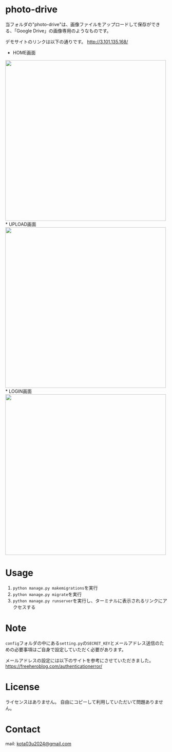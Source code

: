# photo-drive

当フォルダの"photo-drive"は、画像ファイルをアップロードして保存ができる、「Google Drive」の画像専用のようなものです。

デモサイトのリンクは以下の通りです。
http://3.101.135.168/

* HOME画面
<img src="https://user-images.githubusercontent.com/104336680/170180242-e6892aff-a61b-4545-9f78-d39d5b3b58de.png" width=500>
* UPLOAD画面
<img src="https://user-images.githubusercontent.com/104336680/170180270-9e5a23d2-bbb7-4309-b19b-cb7c801e4093.png" width=500>
* LOGIN画面
<img src="https://user-images.githubusercontent.com/104336680/170180279-505bc6f4-f60e-4d4f-86fb-881afe3ede01.png" width=500>

# Usage

1. `python manage.py makemigrations`を実行
2. `python manage.py migrate`を実行
3. `python manage.py runserver`を実行し、ターミナルに表示されるリンクにアクセスする

# Note
 
`config`フォルダの中にある`setting.py`の`SECRET_KEY`とメールアドレス送信のための必要事項はご自身で設定していただく必要があります。

メールアドレスの設定には以下のサイトを参考にさせていただきました。
https://freeheroblog.com/authenticationerror/
 
# License
 
ライセンスはありません。
自由にコピーして利用していただいて問題ありません。

# Contact
mail: kota03u2024@gmail.com
